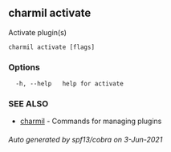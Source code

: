 ## charmil activate

Activate plugin(s)

```
charmil activate [flags]
```

### Options

```
  -h, --help   help for activate
```

### SEE ALSO

* [charmil](charmil.md)	 - Commands for managing plugins

###### Auto generated by spf13/cobra on 3-Jun-2021
